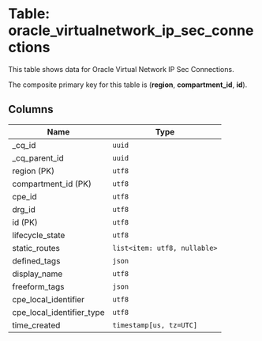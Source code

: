 # Table: oracle_virtualnetwork_ip_sec_connections

This table shows data for Oracle Virtual Network IP Sec Connections.

The composite primary key for this table is (**region**, **compartment_id**, **id**).

## Columns

| Name          | Type          |
| ------------- | ------------- |
|_cq_id|`uuid`|
|_cq_parent_id|`uuid`|
|region (PK)|`utf8`|
|compartment_id (PK)|`utf8`|
|cpe_id|`utf8`|
|drg_id|`utf8`|
|id (PK)|`utf8`|
|lifecycle_state|`utf8`|
|static_routes|`list<item: utf8, nullable>`|
|defined_tags|`json`|
|display_name|`utf8`|
|freeform_tags|`json`|
|cpe_local_identifier|`utf8`|
|cpe_local_identifier_type|`utf8`|
|time_created|`timestamp[us, tz=UTC]`|